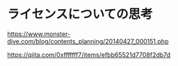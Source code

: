 # ライセンスについての思考

https://www.monster-dive.com/blog/contents_planning/20140427_000151.php

https://qiita.com/0xfffffff7/items/efbb65521d7708f2db7d
